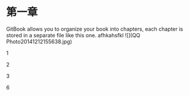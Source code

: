 # 第一章

GitBook allows you to organize your book into chapters, each chapter is stored in a separate file like this one.
afhkahsfkl
![](QQ Photo20141212155638.jpg)


1


2

3


6